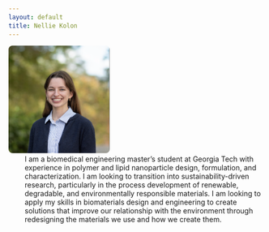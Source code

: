 ```yaml
---
layout: default
title: Nellie Kolon
---
```


<div class="flex-title">
  <div>
    <img src="/assets/media/headshot.png" alt="a picture of me" style="max-width: 200px; border-radius: 8px;">
  </div>
  <div style="margin-left: 2rem;">
    I am a biomedical engineering master’s student at Georgia Tech with experience in polymer and lipid nanoparticle design, formulation, and characterization. I am looking to transition into sustainability-driven research, particularly in the process development of renewable, degradable, and environmentally responsible materials. I am looking to apply my skills in biomaterials design and engineering to create solutions that improve our relationship with the environment through redesigning the materials we use and how we create them.
  </div>
</div>
